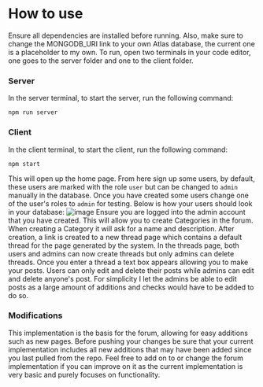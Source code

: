 # How to use
Ensure all dependencies are installed before running. Also, make sure to change the MONGODB_URI link to your own Atlas database, the current one is a placeholder to my own. To run, open two terminals in your code editor, one goes to the server folder and one to the client folder.
### Server
In the server terminal, to start the server, run the following command:
```
npm run server
```
### Client
In the client terminal, to start the client, run the following command:
```
npm start
```
This will open up the home page. From here sign up some users, by default, these users are marked with the role `user` but can be changed to `admin` manually in the database. Once you have created some users change one of the user's roles to `admin` for testing. Below is how your users should look in your database:
![image](https://github.com/tdalbavie/Forum/assets/95503604/cf4953f1-dcd6-4c83-bbb0-fa905028e1fb)
Ensure you are logged into the admin account that you have created. This will allow you to create Categories in the forum. When creating a Category it will ask for a name and description. After creation, a link is created to a new thread page which contains a default thread for the page generated by the system. In the threads page, both users and admins can now create threads but only admins can delete threads. Once you enter a thread a text box appears allowing you to make your posts. Users can only edit and delete their posts while admins can edit and delete anyone's post. For simplicity I let the admins be able to edit posts as a large amount of additions and checks would have to be added to do so. 
### Modifications
This implementation is the basis for the forum, allowing for easy additions such as new pages. Before pushing your changes be sure that your current implementation includes all new additions that may have been added since you last pulled from the repo. Feel free to add on to or change the forum implementation if you can improve on it as the current implementation is very basic and purely focuses on functionality.
